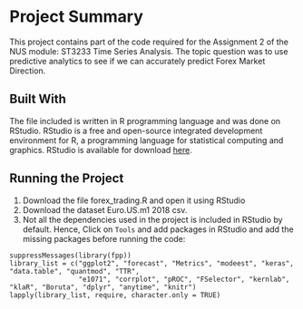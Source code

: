 # Project Summary
This project contains part of the code required for the Assignment 2 of the NUS module: ST3233 Time Series Analysis. The topic question was to use predictive analytics to see if we can accurately predict Forex Market Direction.

## Built With
The file included is written in R programming language and was done on RStudio. RStudio is a free and open-source integrated development environment for R, a programming language for statistical computing and graphics. RStudio is available for download [here](https://www.rstudio.com/products/rstudio/download/).

## Running the Project
1. Download the file forex_trading.R and open it using RStudio
2. Download the dataset Euro.US.m1 2018 csv. 
3. Not all the dependencies used in the project is included in RStudio by default. Hence, Click on `Tools` and add packages in RStudio and add the missing packages before running the code:
```
suppressMessages(library(fpp))
library_list = c("ggplot2", "forecast", "Metrics", "modeest", "keras", "data.table", "quantmod", "TTR",
                 "e1071", "corrplot", "pROC", "FSelector", "kernlab", "klaR", "Boruta", "dplyr", "anytime", "knitr")
lapply(library_list, require, character.only = TRUE)
```


